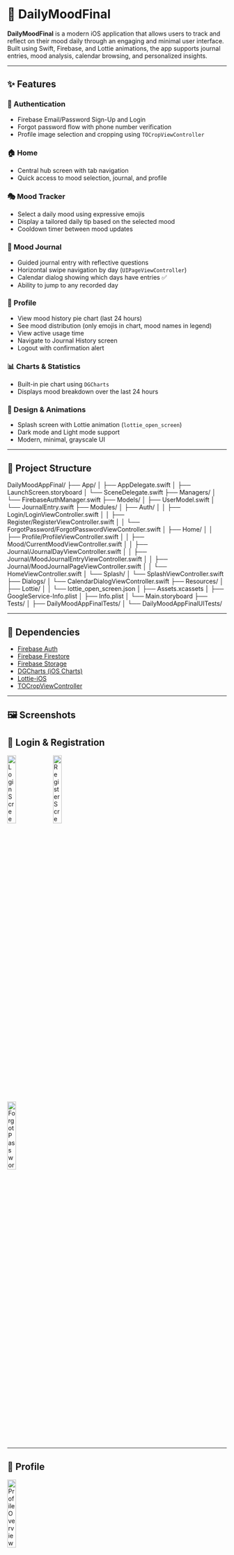 # 📱 DailyMoodFinal

**DailyMoodFinal** is a modern iOS application that allows users to track and reflect on their mood daily through an engaging and minimal user interface. Built using Swift, Firebase, and Lottie animations, the app supports journal entries, mood analysis, calendar browsing, and personalized insights.

---

## ✨ Features

### 🔐 Authentication
- Firebase Email/Password Sign-Up and Login
- Forgot password flow with phone number verification
- Profile image selection and cropping using `TOCropViewController`

### 🏠 Home
- Central hub screen with tab navigation
- Quick access to mood selection, journal, and profile

### 🎭 Mood Tracker
- Select a daily mood using expressive emojis
- Display a tailored daily tip based on the selected mood
- Cooldown timer between mood updates

### 📓 Mood Journal
- Guided journal entry with reflective questions
- Horizontal swipe navigation by day (`UIPageViewController`)
- Calendar dialog showing which days have entries ✅
- Ability to jump to any recorded day

### 👤 Profile
- View mood history pie chart (last 24 hours)
- See mood distribution (only emojis in chart, mood names in legend)
- View active usage time
- Navigate to Journal History screen
- Logout with confirmation alert

### 📊 Charts & Statistics
- Built-in pie chart using `DGCharts`
- Displays mood breakdown over the last 24 hours

### 🌈 Design & Animations
- Splash screen with Lottie animation (`lottie_open_screen`)
- Dark mode and Light mode support
- Modern, minimal, grayscale UI

---

## 📁 Project Structure

DailyMoodAppFinal/
├── App/
│ ├── AppDelegate.swift
│ ├── LaunchScreen.storyboard
│ └── SceneDelegate.swift
├── Managers/
│ └── FirebaseAuthManager.swift
├── Models/
│ ├── UserModel.swift
│ └── JournalEntry.swift
├── Modules/
│ ├── Auth/
│ │ ├── Login/LoginViewController.swift
│ │ ├── Register/RegisterViewController.swift
│ │ └── ForgotPassword/ForgotPasswordViewController.swift
│ ├── Home/
│ │ ├── Profile/ProfileViewController.swift
│ │ ├── Mood/CurrentMoodViewController.swift
│ │ ├── Journal/JournalDayViewController.swift
│ │ ├── Journal/MoodJournalEntryViewController.swift
│ │ ├── Journal/MoodJournalPageViewController.swift
│ │ └── HomeViewController.swift
│ └── Splash/
│ └── SplashViewController.swift
├── Dialogs/
│ └── CalendarDialogViewController.swift
├── Resources/
│ ├── Lottie/
│ │ └── lottie_open_screen.json
│ ├── Assets.xcassets
│ ├── GoogleService-Info.plist
│ ├── Info.plist
│ └── Main.storyboard
├── Tests/
│ ├── DailyMoodAppFinalTests/
│ └── DailyMoodAppFinalUITests/

---

## 🔧 Dependencies

- [Firebase Auth](https://firebase.google.com/docs/auth)
- [Firebase Firestore](https://firebase.google.com/docs/firestore)
- [Firebase Storage](https://firebase.google.com/docs/storage)
- [DGCharts (iOS Charts)](https://github.com/danielgindi/Charts)
- [Lottie-iOS](https://github.com/airbnb/lottie-ios)
- [TOCropViewController](https://github.com/TimOliver/TOCropViewController)

---

## 🖼️ Screenshots

## 🔐 Login & Registration

<p float="left">
  <img src="https://github.com/user-attachments/assets/25e1c4b7-0f20-4644-abc8-16720a741f51" alt="Login Screen" width="20%" />
  <img src="https://github.com/user-attachments/assets/72707a1b-d26d-4c05-9a91-1744ea4496a2" alt="Register Screen" width="20%" />
</p>

<p float="left">
  <img src="https://github.com/user-attachments/assets/f67eb8fa-deb5-4851-8652-bbf65cf33381" alt="Forgot Password Screen" width="20%" />
</p>

---

## 👤 Profile

<p float="left">
  <img src="https://github.com/user-attachments/assets/bf7cefe5-0be7-4c91-8f38-72e1416530b3" alt="Profile Overview" width="20%" />
</p>

---

## 😃 Mood Tracker

<p float="left">
  <img src="https://github.com/user-attachments/assets/1939fcd8-a325-447c-80e7-879cde28adcb" alt="Mood Selection" width="20%" />
  <img src="https://github.com/user-attachments/assets/51246ed7-8bf3-4af7-b56a-9aaa3ae698d8" alt="Tip Shown" width="20%" />
</p>

---

## 📓 Journal

<p float="left">
  <img src="https://github.com/user-attachments/assets/5365d907-3e39-45a1-ac2f-07ecf4d06cac" alt="Journal Entry" width="20%" />
  <img src="https://github.com/user-attachments/assets/363e43b4-abb1-4a0b-81ac-4e470cc9419d" alt="Journal Swipe" width="20%" />
</p>

---

## 📅 Calendar Dialog

<p float="left">
  <img src="https://github.com/user-attachments/assets/0e01030b-2b32-4327-9240-59e0a1186e17" alt="Calendar View" width="20%" />
</p>

---

## 🚀 Getting Started

1. Clone this repo:
   ```bash
   git clone https://github.com/yourusername/DailyMoodFinal.git

2.Open the project in Xcode:
   ```bash
    open DailyMoodAppFinal.xcodeproj

3.Install Pods (if applicable):
    ```bash
    pod install

4.Replace GoogleService-Info.plist with your own from Firebase Console.

5.Run the app on a simulator or device.

---

### 🙋‍♂️ Author
Developed by Roei Hakmon
Feel free to reach out for questions, feedback, or collaboration.

